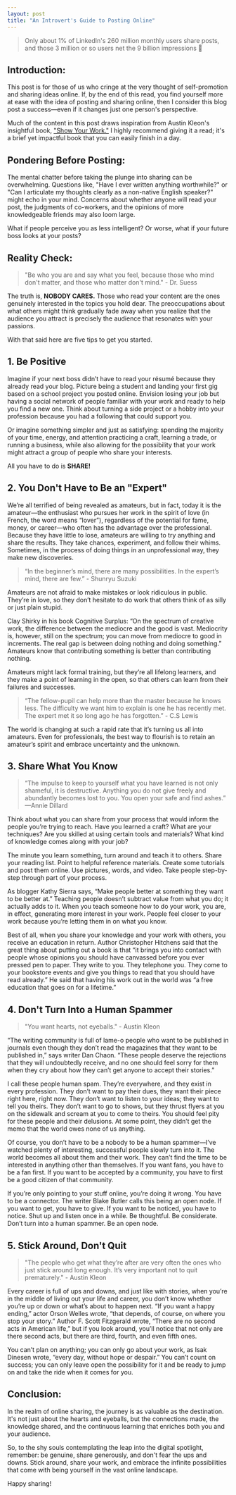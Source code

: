 ```yaml
---
layout: post
title: "An Introvert's Guide to Posting Online"
---
```


> Only about 1% of LinkedIn's 260 million monthly users share posts, and those 3 million or so users net the 9 billion impressions 🤯

## Introduction:

This post is for those of us who cringe at the very thought of self-promotion and sharing ideas online. If, by the end of this read, you find yourself more at ease with the idea of posting and sharing online, then I consider this blog post a success—even if it changes just one person's perspective.

Much of the content in this post draws inspiration from Austin Kleon's insightful book, <a href = "https://www.amazon.com/Show-Your-Work-Austin-Kleon/dp/076117897X/ref=sr_1_1?crid=YM6GI67DH5GJ&keywords=Show+your+work&qid=1702854935&sprefix=show+your+work%2Caps%2C126&sr=8-1"  target="_blank">"Show Your Work."</a> I highly recommend giving it a read; it's a brief yet impactful book that you can easily finish in a day.

## Pondering Before Posting:

The mental chatter before taking the plunge into sharing can be overwhelming. Questions like, "Have I ever written anything worthwhile?" or "Can I articulate my thoughts clearly as a non-native English speaker?" might echo in your mind. Concerns about whether anyone will read your post, the judgments of co-workers, and the opinions of more knowledgeable friends may also loom large.

What if people perceive you as less intelligent? Or worse, what if your future boss looks at your posts?

## Reality Check:

> "Be who you are and say what you feel, because those who mind don't matter, and those who matter don't mind." - Dr. Suess

The truth is, <b>NOBODY CARES.</b> Those who read your content are the ones genuinely interested in the topics you hold dear. The preoccupations about what others might think gradually fade away when you realize that the audience you attract is precisely the audience that resonates with your passions.

With that said here are five tips to get you started.

## 1. Be Positive

Imagine if your next boss didn’t have to read your résumé because they already read your blog. Picture being a student and landing your first gig based on a school project you posted online. Envision losing your job but having a social network of people familiar with your work and ready to help you find a new one. Think about turning a side project or a hobby into your profession because you had a following that could support you.

Or imagine something simpler and just as satisfying: spending the majority of your time, energy, and attention practicing a craft, learning a trade, or running a business, while also allowing for the possibility that your work might attract a group of people who share your interests.

All you have to do is **SHARE!**

## 2. You Don't Have to Be an "Expert"

We’re all terrified of being revealed as amateurs, but in fact, today it is the amateur—the enthusiast who pursues her work in the spirit of love (in French, the word means “lover”), regardless of the potential for fame, money, or career—who often has the advantage over the professional. Because they have little to lose, amateurs are willing to try anything and share the results. They take chances, experiment, and follow their whims. Sometimes, in the process of doing things in an unprofessional way, they make new discoveries.

> “In the beginner’s mind, there are many possibilities. In the expert’s mind, there are few.” - Shunryu Suzuki

Amateurs are not afraid to make mistakes or look ridiculous in public. They’re in love, so they don’t hesitate to do work that others think of as silly or just plain stupid.

Clay Shirky in his book Cognitive Surplus: “On the spectrum of creative work, the difference between the mediocre and the good is vast. Mediocrity is, however, still on the spectrum; you can move from mediocre to good in increments. The real gap is between doing nothing and doing something.” Amateurs know that contributing something is better than contributing nothing.

Amateurs might lack formal training, but they’re all lifelong learners, and they make a point of learning in the open, so that others can learn from their failures and successes.

> “The fellow-pupil can help more than the master because he knows less. The difficulty we want him to explain is one he has recently met. The expert met it so long ago he has forgotten.” - C.S Lewis

The world is changing at such a rapid rate that it’s turning us all into amateurs. Even for professionals, the best way to flourish is to retain an amateur’s spirit and embrace uncertainty and the unknown.

## 3. Share What You Know

> “The impulse to keep to yourself what you have learned is not only shameful, it is destructive. Anything you do not give freely and abundantly becomes lost to you. You open your safe and find ashes.” —Annie Dillard

Think about what you can share from your process that would inform the people you’re trying to reach. Have you learned a craft? What are your techniques? Are you skilled at using certain tools and materials? What kind of knowledge comes along with your job?

The minute you learn something, turn around and teach it to others. Share your reading list. Point to helpful reference materials. Create some tutorials and post them online. Use pictures, words, and video. Take people step-by-step through part of your process.

As blogger Kathy Sierra says, “Make people better at something they want to be better at.” Teaching people doesn’t subtract value from what you do; it actually adds to it. When you teach someone how to do your work, you are, in effect, generating more interest in your work. People feel closer to your work because you’re letting them in on what you know.

Best of all, when you share your knowledge and your work with others, you receive an education in return. Author Christopher Hitchens said that the great thing about putting out a book is that “it brings you into contact with people whose opinions you should have canvassed before you ever pressed pen to paper. They write to you. They telephone you. They come to your bookstore events and give you things to read that you should have read already.” He said that having his work out in the world was “a free education that goes on for a lifetime.”

## 4. Don't Turn Into a Human Spammer

> "You want hearts, not eyeballs." - Austin Kleon

“The writing community is full of lame-o people who want to be published in journals even though they don’t read the magazines that they want to be published in,” says writer Dan Chaon. “These people deserve the rejections that they will undoubtedly receive, and no one should feel sorry for them when they cry about how they can’t get anyone to accept their stories.”

I call these people human spam. They’re everywhere, and they exist in every profession. They don’t want to pay their dues, they want their piece right here, right now. They don’t want to listen to your ideas; they want to tell you theirs. They don’t want to go to shows, but they thrust flyers at you on the sidewalk and scream at you to come to theirs. You should feel pity for these people and their delusions. At some point, they didn’t get the memo that the world owes none of us anything.

Of course, you don’t have to be a nobody to be a human spammer—I’ve watched plenty of interesting, successful people slowly turn into it. The world becomes all about them and their work. They can’t find the time to be interested in anything other than themselves. If you want fans, you have to be a fan first. If you want to be accepted by a community, you have to first be a good citizen of that community.

If you’re only pointing to your stuff online, you’re doing it wrong. You have to be a connector. The writer Blake Butler calls this being an open node. If you want to get, you have to give. If you want to be noticed, you have to notice. Shut up and listen once in a while. Be thoughtful. Be considerate. Don’t turn into a human spammer. Be an open node.

## 5. Stick Around, Don't Quit

> "The people who get what they’re after are very often the ones who just stick around long enough. It’s very important not to quit prematurely." - Austin Kleon

Every career is full of ups and downs, and just like with stories, when you’re in the middle of living out your life and career, you don’t know whether you’re up or down or what’s about to happen next. “If you want a happy ending,” actor Orson Welles wrote, “that depends, of course, on where you stop your story.” Author F. Scott Fitzgerald wrote, “There are no second acts in American life,” but if you look around, you’ll notice that not only are there second acts, but there are third, fourth, and even fifth ones.

You can’t plan on anything; you can only go about your work, as Isak Dinesen wrote, “every day, without hope or despair.” You can’t count on success; you can only leave open the possibility for it and be ready to jump on and take the ride when it comes for you.

## Conclusion:

In the realm of online sharing, the journey is as valuable as the destination. It's not just about the hearts and eyeballs, but the connections made, the knowledge shared, and the continuous learning that enriches both you and your audience.

So, to the shy souls contemplating the leap into the digital spotlight, remember: be genuine, share generously, and don't fear the ups and downs. Stick around, share your work, and embrace the infinite possibilities that come with being yourself in the vast online landscape.

Happy sharing!
